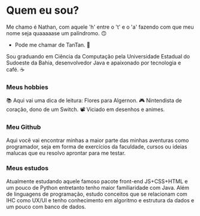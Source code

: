 # Quem eu sou?

Me chamo é Nathan, com aquele 'h' entre o 't' e o 'a' fazendo com que meu nome seja quaaaaase um palíndromo. 🙃 

- Pode me chamar de TanTan. 🍉 

Sou graduando em Ciência da Computação pela Universidade Estadual do Sudoeste da Bahia, desenvolvedor Java e apaixonado por tecnologia e café. ☕

### Meus hobbies

📚 Aqui vai uma dica de leitura: Flores para Algernon.
🎮 Nintendista de coração, dono de um Switch. 
📽 Viciado em desenhos e animes. 

### Meu Github

Aqui você vai encontrar minhas a maior parte das minhas aventuras como programador, seja em forma de exercícios  da faculdade, cursos ou ideias malucas que eu resolvo aprontar para me testar. 


### Meus estudos

Atualmente estudando aquele famoso pacote front-end JS+CSS+HTML e um pouco de Python entretanto tenho maior familiaridade com Java. Além de linguagens de programação, estudo conceitos que se relacionam com IHC como UX/UI e tenho conhecimento em algoritmo e estrutura da dados e um pouco com banco de dados.

